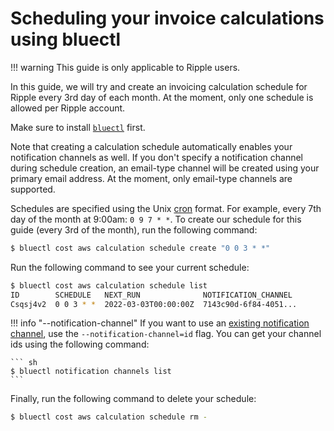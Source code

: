 # Scheduling your invoice calculations using bluectl

!!! warning
    This guide is only applicable to Ripple users.

In this guide, we will try and create an invoicing calculation schedule for Ripple every 3rd day of each month. At the moment, only one schedule is allowed per Ripple account.

Make sure to install [`bluectl`](https://alphauslabs.github.io/docs/blueapi/bluectl/) first.

Note that creating a calculation schedule automatically enables your notification channels as well. If you don't specify a notification channel during schedule creation, an email-type channel will be created using your primary email address. At the moment, only email-type channels are supported.

Schedules are specified using the Unix [cron](https://man7.org/linux/man-pages/man5/crontab.5.html) format. For example, every 7th day of the month at 9:00am: `0 9 7 * *`. To create our schedule for this guide (every 3rd of the month), run the following command:

``` sh
$ bluectl cost aws calculation schedule create "0 0 3 * *"
```

Run the following command to see your current schedule:

``` sh
$ bluectl cost aws calculation schedule list
ID        SCHEDULE   NEXT_RUN              NOTIFICATION_CHANNEL
Csqsj4v2  0 0 3 * *  2022-03-03T00:00:00Z  7143c90d-6f84-4051...
```

!!! info "--notification-channel"
    If you want to use an [existing notification channel](https://app.alphaus.cloud/ripple/notification-setting), use the `--notification-channel=id` flag. You can get your channel ids using the following command:

    ``` sh
    $ bluectl notification channels list
    ```

Finally, run the following command to delete your schedule:

``` sh
$ bluectl cost aws calculation schedule rm -
```
